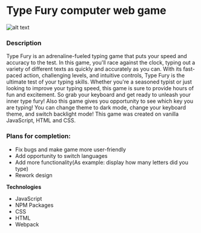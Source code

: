 # Type Fury computer web game
![alt text](https://github.com/sxkzxqw/keyboard-game/blob/main/src/images/IMG_4661.gif)

### Description 
Type Fury is an adrenaline-fueled typing game that puts your speed and accuracy to the test. In this game, you'll race against the clock, typing out a variety of different texts as quickly and accurately as you can. With its fast-paced action, challenging levels, and intuitive controls, Type Fury is the ultimate test of your typing skills. Whether you're a seasoned typist or just looking to improve your typing speed, this game is sure to provide hours of fun and excitement. So grab your keyboard and get ready to unleash your inner type fury!
Also this game gives you opportunity to see which key you are typing! You can change theme to dark mode, change your keyboard theme, and switch backlight mode!
This game was created on vanilla JavaScript, HTML and CSS.

### Plans for completion:

* Fix bugs and make game more user-friendly
* Add opportunity to switch languages
* Add more functionality(As example: display how many letters did you type)
* Rework design


**Technologies**

* JavaScript
* NPM Packages
* CSS
* HTML
* Webpack